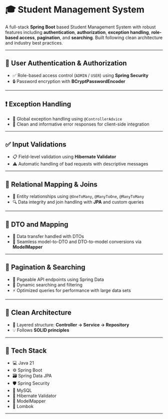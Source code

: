 
# 🎓 Student Management System

A full-stack **Spring Boot** based Student Management System with robust features including **authentication**, **authorization**, **exception handling**, **role-based access**, **pagination**, and **searching**. Built following clean architecture and industry best practices.

---

## 🔐 User Authentication & Authorization

- ✅ Role-based access control (`ADMIN` / `USER`) using **Spring Security**
- 🔒 Password encryption with **BCryptPasswordEncoder**

---

## ❗ Exception Handling

- 🧠 Global exception handling using `@ControllerAdvice`
- 📢 Clean and informative error responses for client-side integration

---

## ✅ Input Validations

- 📋 Field-level validation using **Hibernate Validator** 
- ⚠️ Automatic handling of bad requests with descriptive messages

---

## 🔗 Relational Mapping & Joins

- 🔄 Entity relationships using `@OneToMany`, `@ManyToOne`, `@ManyToMany`
- 🔍 Data integrity and join handling with **JPA** and custom queries

---

## 🧳 DTO and Mapping

- 🔁 Data transfer handled with DTOs
- 🔄 Seamless model-to-DTO and DTO-to-model conversions via **ModelMapper**

---

## 🚀 Pagination & Searching

- 📄 Pageable API endpoints using Spring Data
- 🔎 Dynamic searching and filtering
- ⚡ Optimized queries for performance with large data sets

---

## 🧼 Clean Architecture

- 🧱 Layered structure: **Controller → Service → Repository**
- 💡 Follows **SOLID principles**

---

## 📂 Tech Stack

- 💻 Java 21
- ⚙️ Spring Boot
- 🗃️ Spring Data JPA
- 🛡️ Spring Security 
- 🐬 MySQL
- 🧪 Hibernate Validator
- 🔄 ModelMapper
- 🧥 Lombok

---
